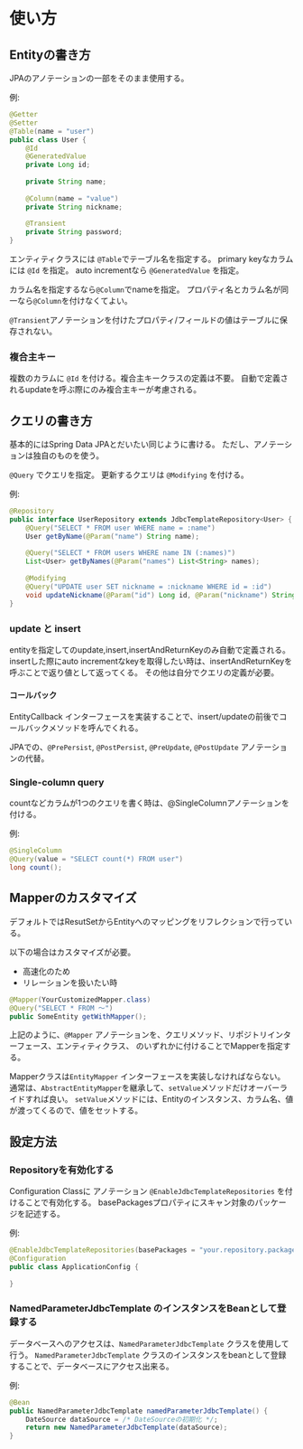 # 使い方

## Entityの書き方
JPAのアノテーションの一部をそのまま使用する。

例:
```java
@Getter
@Setter
@Table(name = "user")
public class User {
    @Id
    @GeneratedValue
    private Long id;
 
    private String name;
 
    @Column(name = "value")
    private String nickname;
    
    @Transient
    private String password;
}
```

エンティティクラスには `@Table`でテーブル名を指定する。
primary keyなカラムには `@Id` を指定。
auto incrementなら `@GeneratedValue` を指定。

カラム名を指定するなら`@Column`でnameを指定。
プロパティ名とカラム名が同一なら`@Column`を付けなくてよい。

`@Transient`アノテーションを付けたプロパティ/フィールドの値はテーブルに保存されない。

### 複合主キー
複数のカラムに `@Id` を付ける。複合主キークラスの定義は不要。
自動で定義されるupdateを呼ぶ際にのみ複合主キーが考慮される。

## クエリの書き方
基本的にはSpring Data JPAとだいたい同じように書ける。
ただし、アノテーションは独自のものを使う。

`@Query` でクエリを指定。
更新するクエリは `@Modifying` を付ける。

例:
```java
@Repository
public interface UserRepository extends JdbcTemplateRepository<User> {
    @Query("SELECT * FROM user WHERE name = :name")
    User getByName(@Param("name") String name);
 
    @Query("SELECT * FROM users WHERE name IN (:names)")
    List<User> getByNames(@Param("names") List<String> names);
 
    @Modifying
    @Query("UPDATE user SET nickname = :nickname WHERE id = :id")
    void updateNickname(@Param("id") Long id, @Param("nickname") String nickname);
}
```

### update と insert
entityを指定してのupdate,insert,insertAndReturnKeyのみ自動で定義される。
insertした際にauto incrementなkeyを取得したい時は、insertAndReturnKeyを呼ぶことで返り値として返ってくる。
その他は自分でクエリの定義が必要。

#### コールバック
EntityCallback インターフェースを実装することで、insert/updateの前後でコールバックメソッドを呼んでくれる。

JPAでの、`@PrePersist`, `@PostPersist`, `@PreUpdate`, `@PostUpdate` アノテーションの代替。

### Single-column query
countなどカラムが1つのクエリを書く時は、@SingleColumnアノテーションを付ける。

例:
```java
@SingleColumn
@Query(value = "SELECT count(*) FROM user")
long count();
```

## Mapperのカスタマイズ
デフォルトではResutSetからEntityへのマッピングをリフレクションで行っている。

以下の場合はカスタマイズが必要。

* 高速化のため
* リレーションを扱いたい時

```java
@Mapper(YourCustomizedMapper.class)
@Query("SELECT * FROM 〜")
public SomeEntity getWithMapper();
```

上記のように、`@Mapper` アノテーションを、クエリメソッド、リポジトリインターフェース、エンティティクラス、
のいずれかに付けることでMapperを指定する。

Mapperクラスは`EntityMapper` インターフェースを実装しなければならない。
通常は、`AbstractEntityMapper`を継承して、`setValue`メソッドだけオーバーライドすれば良い。
`setValue`メソッドには、Entityのインスタンス、カラム名、値が渡ってくるので、値をセットする。

## 設定方法
### Repositoryを有効化する
Configuration Classに アノテーション `@EnableJdbcTemplateRepositories` を付けることで有効化する。
basePackagesプロパティにスキャン対象のパッケージを記述する。

例:
```java
@EnableJdbcTemplateRepositories(basePackages = "your.repository.package")
@Configuration
public class ApplicationConfig {
    
} 
```

### NamedParameterJdbcTemplate のインスタンスをBeanとして登録する
データベースへのアクセスは、`NamedParameterJdbcTemplate` クラスを使用して行う。
`NamedParameterJdbcTemplate` クラスのインスタンスをbeanとして登録することで、データベースにアクセス出来る。

例:
```java
@Bean
public NamedParameterJdbcTemplate namedParameterJdbcTemplate() {
    DateSource dataSource = /* DateSourceの初期化 */;
    return new NamedParameterJdbcTemplate(dataSource);
}
```
